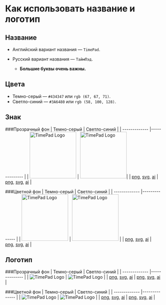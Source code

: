 Как использовать название и логотип
======
Название
------
* Английский вариант названия —  `TimePad`.
* Русский вариант названия — `ТаймПэд`.

  * **Большие буквы очень важны.**

Цвета
------
* Темно-серый — `#434347` или `rgb (67, 67, 71)`.
* Светло-синий — `#3A6480` или `rgb (58, 100, 128)`.

Знак
------
###Прозрачный фон
| Темно-серый   | Светло-синий  |
| ------------- |-------------- |
| <img src="https://raw.githubusercontent.com/timepad/public/master/png/mini-logo-timepad-without-background-1.png" height="150" alt="TimePad Logo"> | <img src="https://raw.githubusercontent.com/timepad/public/master/png/mini-logo-timepad-without-background-2.png" height="150" alt="TimePad Logo">|
| [png](https://github.com/timepad/logo/blob/master/png/mini-logo-timepad-without-background-1.png), [svg](https://github.com/timepad/logo/blob/master/svg/mini-logo-timepad-without-background-1.svg), [ai](https://github.com/timepad/logo/blob/master/ai/mini-logo-timepad-without-background-1.ai) | [png](https://github.com/timepad/logo/blob/master/png/mini-logo-timepad-without-background-2.png), [svg](https://github.com/timepad/logo/blob/master/svg/mini-logo-timepad-without-background-2.svg), [ai](https://github.com/timepad/logo/blob/master/ai/mini-logo-timepad-without-background-2.ai) |

###Цветной фон
| Темно-серый   | Светло-синий  |
| ------------- |-------------- |
| <img src="https://raw.githubusercontent.com/timepad/public/master/png/mini-logo-timepad-with-background-1.png" height="150" alt="TimePad Logo"> | <img src="https://raw.githubusercontent.com/timepad/public/master/png/mini-logo-timepad-with-background-2.png" height="150" alt="TimePad Logo"> |
| [png](https://github.com/timepad/logo/blob/master/png/mini-logo-timepad-with-background-1.png), [svg](https://github.com/timepad/logo/blob/master/svg/mini-logo-timepad-with-background-1.svg), [ai](https://github.com/timepad/logo/blob/master/ai/mini-logo-timepad-with-background-1.ai) | [png](https://github.com/timepad/logo/blob/master/png/mini-logo-timepad-with-background-2.png), [svg](https://github.com/timepad/logo/blob/master/svg/mini-logo-timepad-with-background-2.svg), [ai](https://github.com/timepad/logo/blob/master/ai/mini-logo-timepad-with-background-2.ai) |

Логотип
------
###Прозрачный фон
| Темно-серый   | Светло-синий  |
| ------------- |-------------- |
| <img src="https://raw.githubusercontent.com/timepad/public/master/png/logo-timepad-without-background-1.png" alt="TimePad Logo"> | <img src="https://raw.githubusercontent.com/timepad/public/master/png/logo-timepad-without-background-2.png" alt="TimePad Logo"> |
| [png](https://github.com/timepad/logo/blob/master/png/logo-timepad-without-background-1.png), [svg](https://github.com/timepad/logo/blob/master/svg/logo-timepad-without-background-1.svg), [ai](https://github.com/timepad/logo/blob/master/ai/logo-timepad-without-background-1.ai) | [png](https://github.com/timepad/logo/blob/master/png/logo-timepad-without-background-2.png), [svg](https://github.com/timepad/logo/blob/master/svg/logo-timepad-without-background-2.svg), [ai](https://github.com/timepad/logo/blob/master/ai/logo-timepad-without-background-2.ai) |

###Цветной фон
| Темно-серый   | Светло-синий  |
| ------------- |-------------- |
| <img src="https://raw.githubusercontent.com/timepad/public/master/png/logo-timepad-with-background-1.png" alt="TimePad Logo"> | <img src="https://raw.githubusercontent.com/timepad/public/master/png/logo-timepad-with-background-2.png" alt="TimePad Logo"> |
| [png](https://github.com/timepad/logo/blob/master/png/logo-timepad-with-background-1.png), [svg](https://github.com/timepad/logo/blob/master/svg/logo-timepad-with-background-1.svg), [ai](https://github.com/timepad/logo/blob/master/ai/logo-timepad-with-background-1.ai) | [png](https://github.com/timepad/logo/blob/master/png/logo-timepad-with-background-2.png), [svg](https://github.com/timepad/logo/blob/master/svg/logo-timepad-with-background-2.svg), [ai](https://github.com/timepad/logo/blob/master/ai/logo-timepad-with-background-2.ai) |
